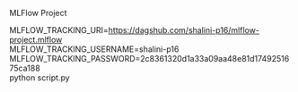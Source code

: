 MLFlow Project

MLFLOW_TRACKING_URI=https://dagshub.com/shalini-p16/mlflow-project.mlflow \
MLFLOW_TRACKING_USERNAME=shalini-p16 \
MLFLOW_TRACKING_PASSWORD=2c8361320d1a33a09aa48e81d1749251675ca188 \
python script.py